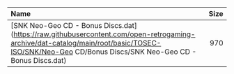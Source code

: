 |Name|Size|
|:---|---:|
|[SNK Neo-Geo CD - Bonus Discs.dat](https://raw.githubusercontent.com/open-retrogaming-archive/dat-catalog/main/root/basic/TOSEC-ISO/SNK/Neo-Geo CD/Bonus Discs/SNK Neo-Geo CD - Bonus Discs.dat)|970|
